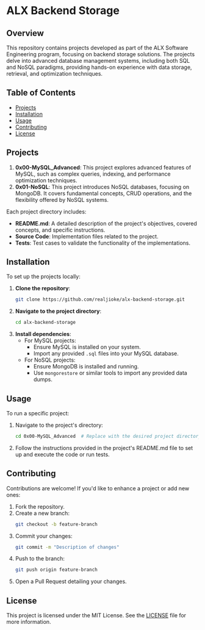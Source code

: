 # ALX Backend Storage

## Overview

This repository contains projects developed as part of the ALX Software Engineering program, focusing on backend storage solutions. The projects delve into advanced database management systems, including both SQL and NoSQL paradigms, providing hands-on experience with data storage, retrieval, and optimization techniques.

## Table of Contents

- [Projects](#projects)
- [Installation](#installation)
- [Usage](#usage)
- [Contributing](#contributing)
- [License](#license)

## Projects

1. **0x00-MySQL_Advanced**: This project explores advanced features of MySQL, such as complex queries, indexing, and performance optimization techniques.
2. **0x01-NoSQL**: This project introduces NoSQL databases, focusing on MongoDB. It covers fundamental concepts, CRUD operations, and the flexibility offered by NoSQL systems.

Each project directory includes:

- **README.md**: A detailed description of the project's objectives, covered concepts, and specific instructions.
- **Source Code**: Implementation files related to the project.
- **Tests**: Test cases to validate the functionality of the implementations.

## Installation

To set up the projects locally:

1. **Clone the repository**:
   ```bash
   git clone https://github.com/realjioke/alx-backend-storage.git
   ```
2. **Navigate to the project directory**:
   ```bash
   cd alx-backend-storage
   ```
3. **Install dependencies**:
   - For MySQL projects:
     - Ensure MySQL is installed on your system.
     - Import any provided `.sql` files into your MySQL database.
   - For NoSQL projects:
     - Ensure MongoDB is installed and running.
     - Use `mongorestore` or similar tools to import any provided data dumps.

## Usage

To run a specific project:

1. Navigate to the project's directory:
   ```bash
   cd 0x00-MySQL_Advanced  # Replace with the desired project directory
   ```
2. Follow the instructions provided in the project's README.md file to set up and execute the code or run tests.

## Contributing

Contributions are welcome! If you'd like to enhance a project or add new ones:

1. Fork the repository.
2. Create a new branch:
   ```bash
   git checkout -b feature-branch
   ```
3. Commit your changes:
   ```bash
   git commit -m "Description of changes"
   ```
4. Push to the branch:
   ```bash
   git push origin feature-branch
   ```
5. Open a Pull Request detailing your changes.

## License

This project is licensed under the MIT License. See the [LICENSE](LICENSE) file for more information.
